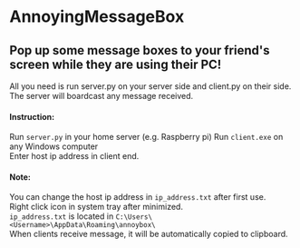 # AnnoyingMessageBox

## Pop up some message boxes to your friend's screen while they are using their PC!

All you need is run server.py on your server side and client.py on their side. The server will boardcast any message received.

#### Instruction:

Run `server.py` in your home server (e.g. Raspberry pi)
Run `client.exe` on any Windows computer <br>
Enter host ip address in client end.

#### Note:

You can change the host ip address in `ip_address.txt` after first use.<br>
Right click icon in system tray after minimized.<br>
`ip_address.txt` is located in `C:\Users\<Username>\AppData\Roaming\annoybox\`<br>
When clients receive message, it will be automatically copied to clipboard.
